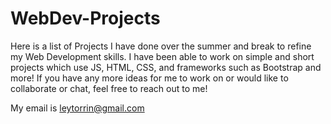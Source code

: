# WebDev-Projects
Here is a list of Projects I have done over the summer and break to refine my Web Development skills.
I have been able to work on simple and short projects which use JS, HTML, CSS, and frameworks such as Bootstrap and more!
If you have any more ideas for me to work on or would like to collaborate or chat, feel free to reach out to me! 

My email is leytorrin@gmail.com

